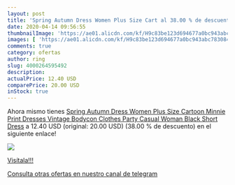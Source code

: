 ```yaml
---
layout: post
title: 'Spring Autumn Dress Women Plus Size Cart al 38.00 % de descuento'
date: 2020-04-14 09:56:55
thumbnailImage: 'https://ae01.alicdn.com/kf/H9c83be123d694677a0bc943abc783084L/Spring-Autumn-Dress-Women-Plus-Size-Cartoon-Minnie-Print-Dresses-Vintage-Bodycon-Clothes-Party-Casual-Woman.jpg_350x350._SL200_.jpg'
images: [ 'https://ae01.alicdn.com/kf/H9c83be123d694677a0bc943abc783084L/Spring-Autumn-Dress-Women-Plus-Size-Cartoon-Minnie-Print-Dresses-Vintage-Bodycon-Clothes-Party-Casual-Woman.jpg_350x350._SL200_.jpg' ]
comments: true
category: ofertas
author: ring
slug: 4000264595492
description:
actualPrice: 12.40 USD
comparePrice: 20.00 USD
inStock: true
---
```


Ahora mismo tienes [Spring Autumn Dress Women Plus Size Cartoon Minnie Print Dresses Vintage Bodycon Clothes Party Casual Woman Black Short Dress](https://www.amazon.com/dp/4000264595492/?tag=redken08-20) a 12.40 USD (original: 20.00 USD) (38.00 %  de descuento) en el siguiente enlace!

[![](https://ae01.alicdn.com/kf/H9c83be123d694677a0bc943abc783084L/Spring-Autumn-Dress-Women-Plus-Size-Cartoon-Minnie-Print-Dresses-Vintage-Bodycon-Clothes-Party-Casual-Woman.jpg_350x350._SL200_.jpg)](https://www.amazon.com/dp/4000264595492/?tag=redken08-20)

[Visítala!!!](https://www.amazon.com/dp/4000264595492/?tag=redken08-20)

[Consulta otras ofertas en nuestro canal de telegram](https://t.me/s/ofertas25)
